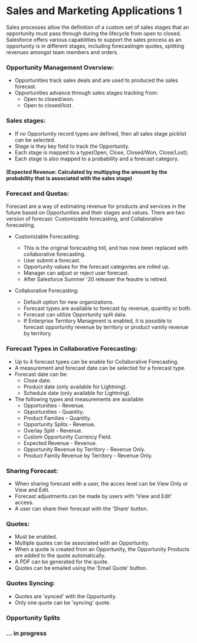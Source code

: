 <h1> Sales and Marketing Applications 1 </h1>

Sales processes allow the definition of a custom set of sales stages that an opportunity must pass through during the lifecycle from open to closed. Salesforce offers various capabilities to support the sales process as an opportunity is in different stages, including forecastingm quotes, splitting revenues amongst team members and orders.

### Opportunity Management Overview:

* Opportunities track sales deals and are used to produced the sales forecast.
* Opportunities advance through sales stages tracking from:
  * Open to closed/won.
  * Open to closed/lost.

### Sales stages:

* If no Opportunity record types are defined, then all sales stage picklist can be selected.
* Stage is they key field to track the Opportunity.
* Each stage is mapped to a type(Open, Close, Closed/Won, Close/Lost).
* Each stage is also mapped to a probability and a forecast category.

#### (Expected Revenue: Calculated by multipying the amount by the probability that is associated with the sales stage)

### Forecast and Quotas:

Forecast are a way of estimating revenue for products and services in the future based on Opportunities and their stages and values. There are two version of forecast: Customizable forecasting, and Collaborative forecasting.
* Customizable Forecasting:
  * This is the original forecasting toll, and has now been replaced with collaborative forecasting.
  * User submit a forecast.
  * Opportunity values for the forecast categories are rolled up.
  * Manager can adjust or reject user forecast.
  * After Salesforce Summer '20 releaser the feautre is retired.
 
* Collaborative Forecasting:
  * Default option for new organizations.
  * Forecast types are available to forecast by revenue, quantity or both.
  * Forecast can utilize Opportunity split data.
  * If Enterprise Territory Managment is enabled, it is possible to forecast opportunity revenue by territory or product vamily revenue by territory.
 
### Forecast Types in Collaborative Forecasting:

* Up to 4 forecast types can be enable for Collaborative Forecasting.
* A measurement and forecast date can be selected for a forecast type.
* Forecast date can be: 
  * Close date.
  * Product date (only available for Lightning).
  * Schedule date (only available for Lightning).
* The following types and measurements are available:
  * Opportunities - Revenue.
  * Opportunities - Quantity.
  * Product Families - Quantity.
  * Opportunity Splits - Revenue.
  * Overlay Split - Revenue.
  * Custom Opportunity Currency Field.
  * Expected Revenue - Revenue.
  * Opportunity Revenue by Territory - Revenue Only.
  * Product Family Revenue by Territory - Revenue Only.
  
### Sharing Forecast:
* When sharing forecast with a user, the acces level can be View Only or View and Edit.
* Forecast adjustments can be made by users with 'View and Edit' access.
* A user can share their forecast with the 'Share' button.

### Quotes: 

* Must be enabled.
* Multiple quotes can be associated with an Opportunity.
* When a quote is created from an Opportunity, the Opportunity Products are added to the quote automatically.
* A PDF can be generated for the quote.
* Quotes can be emailed using the 'Email Quote' button.

### Quotes Syncing:

* Quotes are 'synced' with the Opportunity.
* Only one quote can be 'syncing' quote.

### Opportunity Splits

<h3> ... in progress </h3>



